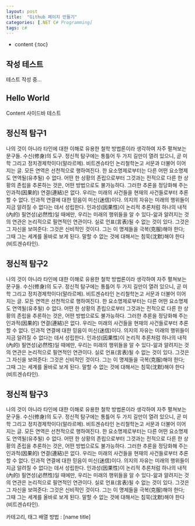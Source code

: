 ```yaml
---
layout: post
title:  "Github 페이지 만들기"
categories: [.NET C# Programming]
tags: c#
---
```


* content
{:toc}

## 작성 테스트
테스트 작성 중...

## Hello World
Content 사이드바 테스트

## 정신적 탐구1
나의 것이 아니라 타인에 대한 이해로 유용한 철학 방법론이라 생각하여 자주 펼쳐보는 문구들. 수신(修身)의 도구. 정신적 탐구에는 통틀어 두 가지 길만이 열려 있으니, 곧 미학 그리고 정치경제학이다(말라르메). 비트겐슈타인 논리철학논고 서문과 더불어 이어지는 글. 모든 연역은 선천적으로 행하여진다. 한 요소명제로부터는 다른 어떤 요소명제도 연역될(유추될) 수 없다. 어떤 한 상황의 존립으로부터 그것과는 전적으로 다른 한 상황의 존립을 추론하는 것은, 어떤 방법으로도 불가능하다. 그러한 추론을 정당화해 주는 인과적(因果的) 연결(連結)은 없다. 우리는 미래의 사건들을 현재의 사건들로부터 추론할 수 없다. 인과적 연결에 대한 믿음이 미신(迷信)이다. 의지의 자유는 미래의 행위들이 지금 알려질 수 없다는 데서 성립한다. 인과성(因果性)이 논리적 추론처럼 하나의 내적(內的) 필연성(必然性)일 때에만, 우리는 미래의 행위들을 알 수 있다-앎과 알려지는 것의 연관은 논리적으로 필연적인 연관이다. 실로 언표(言表)될 수 없는 것이 있다. 그것은 그 자신을 보여준다: 그것은 신비적인 것이다. 그는 이 명제들을 극복(克服)해야 한다; 그때 그는 세계를 올바로 보게 된다. 말할 수 없는 것에 대해서는 침묵(沈默)해야 한다(비트겐슈타인).

  



## 정신적 탐구2
나의 것이 아니라 타인에 대한 이해로 유용한 철학 방법론이라 생각하여 자주 펼쳐보는 문구들. 수신(修身)의 도구. 정신적 탐구에는 통틀어 두 가지 길만이 열려 있으니, 곧 미학 그리고 정치경제학이다(말라르메). 비트겐슈타인 논리철학논고 서문과 더불어 이어지는 글. 모든 연역은 선천적으로 행하여진다. 한 요소명제로부터는 다른 어떤 요소명제도 연역될(유추될) 수 없다. 어떤 한 상황의 존립으로부터 그것과는 전적으로 다른 한 상황의 존립을 추론하는 것은, 어떤 방법으로도 불가능하다. 그러한 추론을 정당화해 주는 인과적(因果的) 연결(連結)은 없다. 우리는 미래의 사건들을 현재의 사건들로부터 추론할 수 없다. 인과적 연결에 대한 믿음이 미신(迷信)이다. 의지의 자유는 미래의 행위들이 지금 알려질 수 없다는 데서 성립한다. 인과성(因果性)이 논리적 추론처럼 하나의 내적(內的) 필연성(必然性)일 때에만, 우리는 미래의 행위들을 알 수 있다-앎과 알려지는 것의 연관은 논리적으로 필연적인 연관이다. 실로 언표(言表)될 수 없는 것이 있다. 그것은 그 자신을 보여준다: 그것은 신비적인 것이다. 그는 이 명제들을 극복(克服)해야 한다; 그때 그는 세계를 올바로 보게 된다. 말할 수 없는 것에 대해서는 침묵(沈默)해야 한다(비트겐슈타인).

## 정신적 탐구3
나의 것이 아니라 타인에 대한 이해로 유용한 철학 방법론이라 생각하여 자주 펼쳐보는 문구들. 수신(修身)의 도구. 정신적 탐구에는 통틀어 두 가지 길만이 열려 있으니, 곧 미학 그리고 정치경제학이다(말라르메). 비트겐슈타인 논리철학논고 서문과 더불어 이어지는 글. 모든 연역은 선천적으로 행하여진다. 한 요소명제로부터는 다른 어떤 요소명제도 연역될(유추될) 수 없다. 어떤 한 상황의 존립으로부터 그것과는 전적으로 다른 한 상황의 존립을 추론하는 것은, 어떤 방법으로도 불가능하다. 그러한 추론을 정당화해 주는 인과적(因果的) 연결(連結)은 없다. 우리는 미래의 사건들을 현재의 사건들로부터 추론할 수 없다. 인과적 연결에 대한 믿음이 미신(迷信)이다. 의지의 자유는 미래의 행위들이 지금 알려질 수 없다는 데서 성립한다. 인과성(因果性)이 논리적 추론처럼 하나의 내적(內的) 필연성(必然性)일 때에만, 우리는 미래의 행위들을 알 수 있다-앎과 알려지는 것의 연관은 논리적으로 필연적인 연관이다. 실로 언표(言表)될 수 없는 것이 있다. 그것은 그 자신을 보여준다: 그것은 신비적인 것이다. 그는 이 명제들을 극복(克服)해야 한다; 그때 그는 세계를 올바로 보게 된다. 말할 수 없는 것에 대해서는 침묵(沈默)해야 한다(비트겐슈타인).

카테고리, 태그 배열 방법 : \[name title\]
